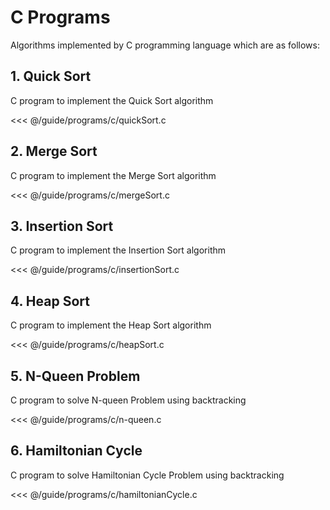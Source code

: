 # C Programs

Algorithms implemented by C programming language which are as follows:

## 1. Quick Sort

C program to implement the Quick Sort algorithm

<<< @/guide/programs/c/quickSort.c

## 2. Merge Sort

C program to implement the Merge Sort algorithm

<<< @/guide/programs/c/mergeSort.c

## 3. Insertion Sort

C program to implement the Insertion Sort algorithm

<<< @/guide/programs/c/insertionSort.c

## 4. Heap Sort

C program to implement the Heap Sort algorithm

<<< @/guide/programs/c/heapSort.c

## 5. N-Queen Problem

C program to solve N-queen Problem using backtracking

<<< @/guide/programs/c/n-queen.c

## 6. Hamiltonian Cycle

C program to solve Hamiltonian Cycle Problem using backtracking

<<< @/guide/programs/c/hamiltonianCycle.c
